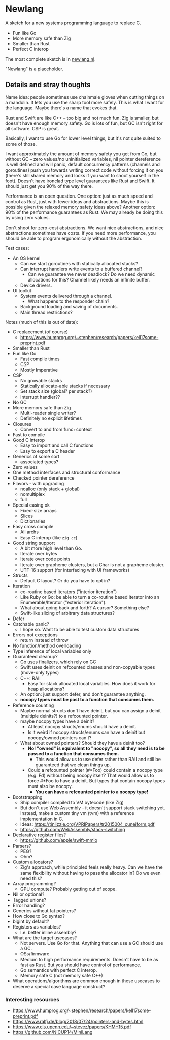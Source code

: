 # Newlang

A sketch for a new systems programming language to replace C.

- Fun like Go
- More memory safe than Zig
- Smaller than Rust
- Perfect C interop

The most complete sketch is in [newlang.nl](https://github.com/davidbalbert/newlang/blob/main/newlang.nl).

"Newlang" is a placeholder.

## Details and stray thoughts

Name idea: people sometimes use chainmale gloves when cutting things on a mandolin. It lets you use the sharp tool more safely. This is what I want for the language. Maybe there's a name that evokes that.

Rust and Swift are like C++ – too big and not much fun. Zig is smaller, but doesn't have enough memory safety. Go is lots of fun, but GC isn't right for all software. CSP is great.

Basically, I want to use Go for lower level things, but it's not quite suited to some of those.

I want approximately the amount of memory safety you get from Go, but without GC – zero values/no uninitialized variables, nil pointer dereference is well defined and will panic, default concurrency patterns (channels and goroutines) push you towards writing correct code without forcing it on you (there's still shared memory and locks if you want to shoot yourself in the foot). Doesn't have ironclad type level guarantees like Rust and Swift. It should just get you 90% of the way there.

Performance is an open question. One option: just as much speed and control as Rust, just with fewer ideas and abstractions. Maybe this is possible given the relaxed memory safety ideas above? Another option: 90% of the performance guarantees as Rust. We may already be doing this by using zero values.

Don't shoot for zero-cost abstractions. We want nice abstractions, and nice abstractions sometimes have costs. If you need more performance, you should be able to program ergonomically without the abstraction.

Test cases:
- An OS kernel
    - Can we start goroutines with statically allocated stacks?
    - Can interrupt handlers write events to a buffered channel?
        - Can we guarantee we never deadlock? Do we need dynamic allocations for this? Channel likely needs an infinite buffer.
    - Device drivers.
- UI toolkit
    - System events delivered through a channel.
        - What happens to the responder chain?
    - Background loading and saving of documents.
    - Main thread restrictions?


Notes (much of this is out of date):

- C replacement (of course)
    - https://www.humprog.org/~stephen/research/papers/kell17some-preprint.pdf
- Smaller than Rust
- Fun like Go
	- Fast compile times
	- CSP
	- Mostly Imperative
- CSP
	- No growable stacks
	- Statically allocate-able stacks if necessary
	- Set stack size (global? per stack?)
	- Interrupt handler??
- No GC
- More memory safe than Zig
	- Multi-reader single writer?
	- Definitely no explicit lifetimes
- Closures
	- Convert to and from func+context
- Fast to compile
- Good C interop
    - Easy to import and call C functions
    - Easy to export a C header
- Generics of some sort
    - associated types?
- Zero values
- One method interfaces and structural conformance
- Checked pointer dereference
- Flavors - with upgrading
	- noalloc (only stack + global)
	- nomultiplex
	- full
- Special casing ok
	- Fixed-size arrays
	- Slices
	- Dictionaries
- Easy cross compile
	- All archs
	- Easy C interop (like `zig cc`)
- Good string support
    - A bit more high level than Go.
    - Iterate over bytes
    - Iterate over code points
    - Iterate over grapheme clusters, but a Char is not a grapheme cluster.
    - UTF-16 support (for interfacing with UI frameworks)
- Structs
    - Default C layout? Or do you have to opt in?
- Iteration
    - co-routine based iterators ("interior iteration")
    - Like Ruby or Go: be able to turn a co-routine based iterator into an Enumerable/Iterator ("exterior iteration").
    - What about going back and forth? A cursor? Something else?
    - Swift-like slicing of arbitrary data structures?
- Defer
- Catchable panic?
    - I hope so. Want to be able to test custom data structures
- Errors not exceptions
    - return instead of throw
- No function/method overloading
- Type inference of local variables only
- Guaranteed cleanup?
    - Go uses finalizers, which rely on GC
    - Swift uses deinit on refcounted classes and non-copyable types (move-only types)
    - C++: RAII
        - Easy for stack allocated local variables. How does it work for heap allocations?
    - An option: just support defer, and don't guarantee anything.
    - **nocopy types must be past to a function that consumes them.**
- Reference counting
    - Maybe normal structs don't have deinit, but you can assign a deinit (multiple deinits?) to a refcounted pointer.
    - maybe nocopy types have a deinit?
        - At least nocopy structs/enums should have a deinit.
        - Is it weird if nocopy structs/enums can have a deinit but nocopy/owned pointers can't?
    - What about owned pointers? Should they have a deinit too?
        - **No! "owned" is equivalent to "nocopy", so all they need is to be passed to a function that consumes them.**
            - This would allow us to use defer rather than RAII and still be guaranteed that we clean things up.
        - Could a refcounted pointer (#*Foo) could contain a nocopy type (e.g. Fd) without being nocopy itself? That would
          allow us to force #*Foo to have a deinit. But types that contain nocopy types must also be nocopy.
            - **You can have a refcounted pointer to a nocopy type!**
- Bootstrapping
    - Ship compiler compiled to VM bytecode (like Zig)
    - But don't use Web Assembly - it doesn't support stack switching yet. Instead, make a custom tiny vm (tvm) with a reference implementation in C.
    - Ideas: https://tinlizzie.org/VPRIPapers/tr2015004_cuneiform.pdf
    - https://github.com/WebAssembly/stack-switching
- Declarative register files?
    - https://github.com/apple/swift-mmio
- Parsers?
    - PEG?
    - Ohm?
- Custom allocators?
    - Zig's approach, while principled feels really heavy. Can we have the same flexibility without having to pass the allocator in? Do we even need this?
- Array programming?
    - GPU compute? Probably getting out of scope.
- Nil or optional?
- Tagged unions?
- Error handling?
- Generics without fat pointers?
- How close to Go syntax?
- bigint by default?
- Registers as variables?
    - I.e. better inline assembly?
- What are the target usecases?
    - Not servers. Use Go for that. Anything that can use a GC should use a GC.
    - OSs/firmware
    - Medium to high performance requirements. Doesn't have to be as fast as Rust. But you should have control of performance.
    - Go semantics with perfect C interop.
    - Memory safe C (not memory safe C++)
- What operations/algorithms are common enough in these usecases to deserve a special case language construct?


### Interesting resources

- https://www.humprog.org/~stephen/research/papers/kell17some-preprint.pdf
- https://www.ralfj.de/blog/2018/07/24/pointers-and-bytes.html
- https://www.cis.upenn.edu/~stevez/papers/KHM+15.pdf
- https://github.com/NICUP14/MiniLang
